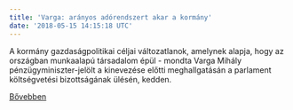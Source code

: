 ```yaml
---
title: 'Varga: arányos adórendszert akar a kormány'
date: '2018-05-15 14:15:18 UTC'
---
```


A kormány gazdaságpolitikai céljai változatlanok, amelynek alapja, hogy az országban munkaalapú társadalom épül - mondta Varga Mihály pénzügyminiszter-jelölt a kinevezése előtti meghallgatásán a parlament költségvetési bizottságának ülésén, kedden.


[Bővebben](https://ift.tt/2wIaLRn)
